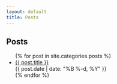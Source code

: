 ```yaml
---
layout: default
title: Posts
---
```


## Posts

<ul class="posts">
  {% for post in site.categories.posts %}
    <li class="post">
      <a href="{{ post.url }}">{{ post.title }}</a><br />
      <time class="publish-date" datetime="{{ post.date | date: '%F' }}">
        {{ post.date | date: "%B %-d, %Y" }}
      </time>
    </li>
  {% endfor %}
</ul>
